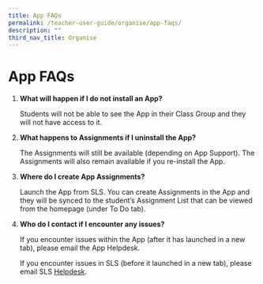 ```yaml
---
title: App FAQs
permalink: /teacher-user-guide/organise/app-faqs/
description: ""
third_nav_title: Organise
---
```

<h1>App FAQs</h1>

<ol>
  <li>
    <strong>What will happen if I do not install an App?</strong>
    <p>Students will not be able to see the App in their Class Group and they will not have access to it.</p>
  </li>
  <li>
    <strong>What happens to Assignments if I uninstall the App?</strong>
    <p>The Assignments will still be available (depending on App Support). The Assignments will also remain available if you re-install the App.</p>
  </li>
  <li>
    <strong>Where do I create App Assignments?</strong>
    <p>Launch the App from SLS. You can create Assignments in the App and they will be synced to the student’s Assignment List that can be viewed from the homepage (under To Do tab).</p>
  </li>
  <li>
    <strong>Who do I contact if I encounter any issues?</strong>
    <p>If you encounter issues within the App (after it has launched in a new tab), please email the App Helpdesk.</p>
    <p>If you encounter issues in SLS (before it launched in a new tab), please email SLS&nbsp;<a href="/teacher-user-guide/track-progress/access-learning-progress/">Helpdesk</a>.</p>
  </li>
</ol>